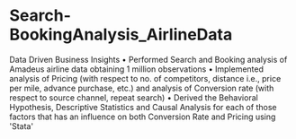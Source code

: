 # Search-BookingAnalysis_AirlineData
Data Driven Business Insights
• Performed Search and Booking analysis of Amadeus airline data obtaining 1 million observations
• Implemented analysis of Pricing (with respect to no. of competitors, distance i.e., price per mile,
advance purchase, etc.) and analysis of Conversion rate (with respect to source channel, repeat
search)
• Derived the Behavioral Hypothesis, Descriptive Statistics and Causal Analysis for each of those
factors that has an influence on both Conversion Rate and Pricing using 'Stata'
